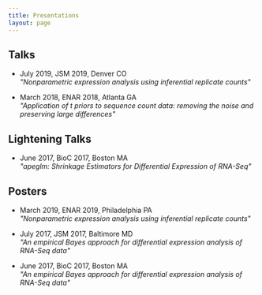 ```yaml
---
title: Presentations
layout: page
---
```


<h2>Talks</h2>

* July 2019, JSM 2019, Denver CO  
*"Nonparametric expression analysis using inferential replicate counts"*

* March 2018, ENAR 2018, Atlanta GA  
*"Application of t priors to sequence count data: removing the noise and
preserving large differences"*

<h2>Lightening Talks</h2>

* June 2017, BioC 2017, Boston MA  
*"apeglm: Shrinkage Estimators for Differential Expression of RNA-Seq"*

<h2>Posters</h2>

* March 2019, ENAR 2019, Philadelphia PA  
*"Nonparametric expression analysis using inferential replicate counts"*

* July 2017, JSM 2017, Baltimore MD  
*"An empirical Bayes approach for differential expression analysis of RNA-Seq
data"*

* June 2017, BioC 2017, Boston MA  
*"An empirical Bayes approach for differential expression analysis of RNA-Seq
data"*



